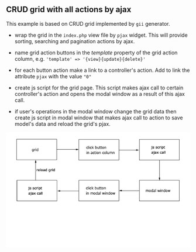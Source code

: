 ## CRUD grid with all actions by ajax

This example is based on CRUD grid implemented by `gii` generator.

* wrap the grid in the `index.php` view file by `pjax` widget. This will provide sorting, searching and pagination actions by ajax.

* name grid action buttons in the *template* property of the grid action column, e.g. `'template' => '{view}{update}{delete}'`

* for each button action make a link to a controller's action. Add to link the attribute `pjax` with the value `"0"`

* create js script for the grid page. This script makes ajax call to certain controller's action and opens the modal window as a result of this ajax call.

* if user's operations in the modal window change the grid data then create js script in modal window that makes ajax call to action to save model's data and reload the grid's pjax.

![Schema](../web/img/SchemaGrid.gif)
